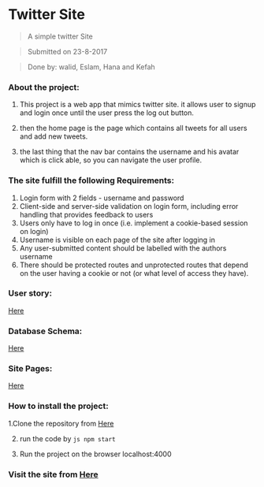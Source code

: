 # Twitter Site

> A simple twitter Site

>Submitted on 23-8-2017

>Done by: walid, Eslam, Hana and Kefah

### About the project:
 1. This project is a web app that mimics twitter site. it allows user to signup and login once until the user press the log out button.

 2. then the home page is the page which contains all tweets for all users and add new tweets.

 3. the last thing that the nav bar contains the username and his avatar which is click able, so you can navigate the user profile.


### The site fulfill the following Requirements:

 1. Login form with 2 fields - username and password
 2. Client-side and server-side validation on login form, including error handling that provides feedback to users
 3. Users only have to log in once (i.e. implement a cookie-based session on login)
 4. Username is visible on each page of the site after logging in
 5. Any user-submitted content should be labelled with the authors username
 6. There should be protected routes and unprotected routes that depend on the user having a cookie or not (or what level of access they have).

### User story:
[Here](https://github.com/FACG2/twitter/blob/master/documentation/user_stories.md)

### Database Schema:
[Here](https://github.com/FACG2/twitter/blob/master/documentation/database_schema.md)

### Site Pages:
[Here](https://github.com/FACG2/twitter/blob/master/documentation/user_interfaces.md)


 ### How to install the project:

 1.Clone the repository from [Here](https://github.com/FACG2/twitter)

 2. run the code by ```js npm start ```

 3. Run the project on the browser localhost:4000

 ### Visit the site from [Here](https://fagtwitter.herokuapp.com)
